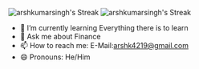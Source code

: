 
![arshkumarsingh's Streak](https://github-readme-streak-stats.herokuapp.com/?user=arshkumarsingh&theme=vue-dark&hide_border=true)
![arshkumarsingh's Streak](https://github-readme-streak-stats.herokuapp.com/?user=arshkumarsingh&theme=vue-dark&hide_border=true)

- 🌱 I’m currently learning Everything there is to learn
- 💬 Ask me about Finance
- 📫 How to reach me: E-Mail:arshk4219@gmail.com
- 😄 Pronouns: He/Him

